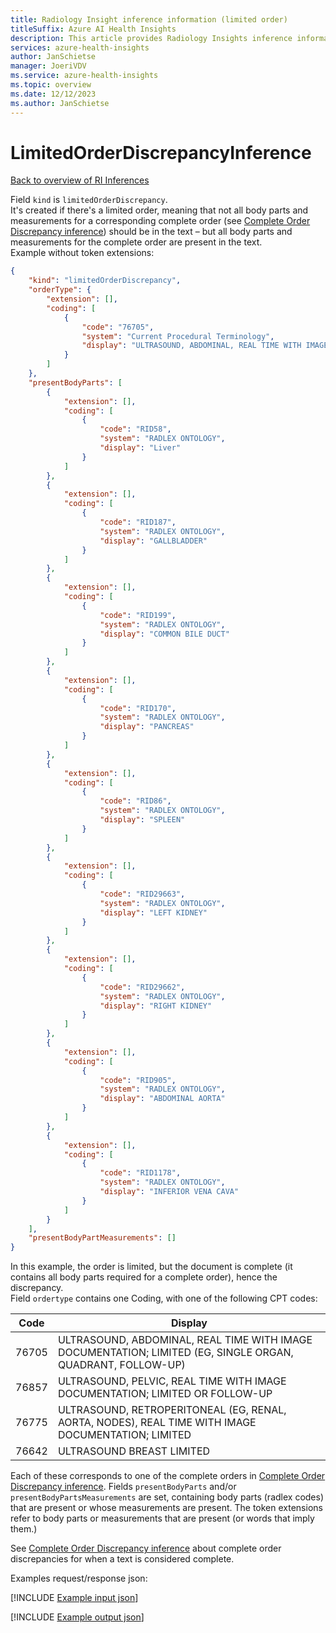 ```yaml
---
title: Radiology Insight inference information (limited order)
titleSuffix: Azure AI Health Insights
description: This article provides Radiology Insights inference information (limited order).
services: azure-health-insights
author: JanSchietse
manager: JoeriVDV
ms.service: azure-health-insights
ms.topic: overview
ms.date: 12/12/2023
ms.author: JanSchietse
---
```


# LimitedOrderDiscrepancyInference


[Back to overview of RI Inferences](inferences.md)


Field `kind` is `limitedOrderDiscrepancy`.  
It's created if there's a limited order, meaning that not all body parts and measurements for a corresponding complete order (see [Complete Order Discrepancy inference](complete-order-discrepancy-inference.md)) should be in the text – but all body parts and measurements for the complete order are present in the text.  
Example without token extensions:
```json
{
	"kind": "limitedOrderDiscrepancy",
	"orderType": {
		"extension": [],
		"coding": [
			{
				"code": "76705",
				"system": "Current Procedural Terminology",
				"display": "ULTRASOUND, ABDOMINAL, REAL TIME WITH IMAGE DOCUMENTATION; LIMITED (EG, SINGLE ORGAN, QUADRANT, FOLLOW-UP)"
			}
		]
	},
	"presentBodyParts": [
		{
			"extension": [],
			"coding": [
				{
					"code": "RID58",
					"system": "RADLEX ONTOLOGY",
					"display": "Liver"
				}
			]
		},
		{
			"extension": [],
			"coding": [
				{
					"code": "RID187",
					"system": "RADLEX ONTOLOGY",
					"display": "GALLBLADDER"
				}
			]
		},
		{
			"extension": [],
			"coding": [
				{
					"code": "RID199",
					"system": "RADLEX ONTOLOGY",
					"display": "COMMON BILE DUCT"
				}
			]
		},
		{
			"extension": [],
			"coding": [
				{
					"code": "RID170",
					"system": "RADLEX ONTOLOGY",
					"display": "PANCREAS"
				}
			]
		},
		{
			"extension": [],
			"coding": [
				{
					"code": "RID86",
					"system": "RADLEX ONTOLOGY",
					"display": "SPLEEN"
				}
			]
		},
		{
			"extension": [],
			"coding": [
				{
					"code": "RID29663",
					"system": "RADLEX ONTOLOGY",
					"display": "LEFT KIDNEY"
				}
			]
		},
		{
			"extension": [],
			"coding": [
				{
					"code": "RID29662",
					"system": "RADLEX ONTOLOGY",
					"display": "RIGHT KIDNEY"
				}
			]
		},
		{
			"extension": [],
			"coding": [
				{
					"code": "RID905",
					"system": "RADLEX ONTOLOGY",
					"display": "ABDOMINAL AORTA"
				}
			]
		},
		{
			"extension": [],
			"coding": [
				{
					"code": "RID1178",
					"system": "RADLEX ONTOLOGY",
					"display": "INFERIOR VENA CAVA"
				}
			]
		}
	],
	"presentBodyPartMeasurements": []
}
```
In this example, the order is limited, but the document is complete (it contains all body parts required for a complete order), hence the discrepancy.  
Field `ordertype` contains one Coding, with one of the following CPT codes:  

| Code | Display |
|------------|--------------|
|76705| ULTRASOUND, ABDOMINAL, REAL TIME WITH IMAGE DOCUMENTATION; LIMITED (EG, SINGLE ORGAN, QUADRANT, FOLLOW-UP)
|76857| ULTRASOUND, PELVIC, REAL TIME WITH IMAGE DOCUMENTATION; LIMITED OR FOLLOW-UP
|76775| ULTRASOUND, RETROPERITONEAL (EG, RENAL, AORTA, NODES), REAL TIME WITH IMAGE DOCUMENTATION; LIMITED
|76642| ULTRASOUND BREAST LIMITED

Each of these corresponds to one of the complete orders in [Complete Order Discrepancy inference](complete-order-discrepancy-inference.md). Fields `presentBodyParts` and/or `presentBodyPartsMeasurements` are set, containing body parts (radlex codes) that are present or whose measurements are present. The token extensions refer to body parts or measurements that are present (or words that imply them.)  

See [Complete Order Discrepancy inference](complete-order-discrepancy-inference.md) about complete order discrepancies for when a text is considered complete.

Examples request/response json:

[!INCLUDE [Example input json](../includes/example-inference-limited-order-discrepancy-json-request.md)]

[!INCLUDE [Example output json](../includes/example-inference-limited-order-discrepancy-json-response.md)]